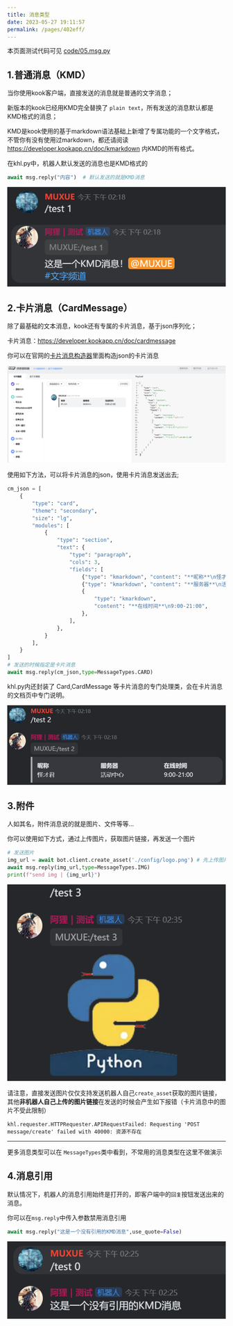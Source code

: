 ```yaml
---
title: 消息类型
date: 2023-05-27 19:11:57
permalink: /pages/402eff/
---
```


本页面测试代码可见 [code/05.msg.py](https://github.com/musnows/khl.py.docs/blob/main/code/05.msg.py)

## 1.普通消息（KMD）

当你使用kook客户端，直接发送的消息就是普通的文字消息；

新版本的kook已经用KMD完全替换了 `plain text`，所有发送的消息默认都是KMD格式的消息；

KMD是kook使用的基于markdown语法基础上新增了专属功能的一个文字格式，不管你有没有使用过markdown，都还请阅读 https://developer.kookapp.cn/doc/kmarkdown 内KMD的所有格式。

在khl.py中，机器人默认发送的消息也是KMD格式的

```python
await msg.reply("内容")  # 默认发送的就是KMD消息
```

![image-20230905142207903](./img/image-20230905142207903.png)

## 2.卡片消息（CardMessage）

除了最基础的文本消息，kook还有专属的卡片消息，基于json序列化；

卡片消息：https://developer.kookapp.cn/doc/cardmessage

你可以在官网的[卡片消息构造器](https://www.kookapp.cn/tools/message-builder.html#/card)里面构造json的卡片消息

![cardmsg](./img/image-230905135930.png)

使用如下方法，可以将卡片消息的json，使用卡片消息发送出去;

```python
cm_json = [
    {
        "type": "card",
        "theme": "secondary",
        "size": "lg",
        "modules": [
            {
                "type": "section",
                "text": {
                    "type": "paragraph",
                    "cols": 3,
                    "fields": [
                        {"type": "kmarkdown", "content": "**昵称**\n怪才君"},
                        {"type": "kmarkdown", "content": "**服务器**\n活动中心"},
                        {
                            "type": "kmarkdown",
                            "content": "**在线时间**\n9:00-21:00",
                        },
                    ],
                },
            }
        ],
    }
]
# 发送的时候指定是卡片消息
await msg.reply(cm_json,type=MessageTypes.CARD)
```

khl.py内还封装了 Card,CardMessage 等卡片消息的专门处理类，会在卡片消息的文档页中专门说明。

![image-20230905142233817](./img/image-20230905142233817.png)

## 3.附件

人如其名，附件消息说的就是图片、文件等等...

你可以使用如下方式，通过上传图片，获取图片链接，再发送一个图片

```python
# 发送图片
img_url = await bot.client.create_asset('./config/logo.png') # 先上传图片并获取链接
await msg.reply(img_url,type=MessageTypes.IMG)
print(f"send img | {img_url}")
```

![image-20230905143725820](./img/image-20230905143725820.png)

请注意，直接发送图片仅仅支持发送机器人自己`create_asset`获取的图片链接，其他**非机器人自己上传的图片链接**在发送的时候会产生如下报错（卡片消息中的图片不受此限制）

~~~
khl.requester.HTTPRequester.APIRequestFailed: Requesting 'POST message/create' failed with 40000: 资源不存在
~~~

---

更多消息类型可以在 `MessageTypes`类中看到，不常用的消息类型在这里不做演示

## 4.消息引用

默认情况下，机器人的消息引用始终是打开的，即客户端中的`回复`按钮发送出来的消息。

你可以在`msg.reply`中传入参数禁用消息引用

~~~python
await msg.reply("这是一个没有引用的KMD消息",use_quote=False)
~~~

![image-20230905142522198](./img/image-20230905142522198.png)
